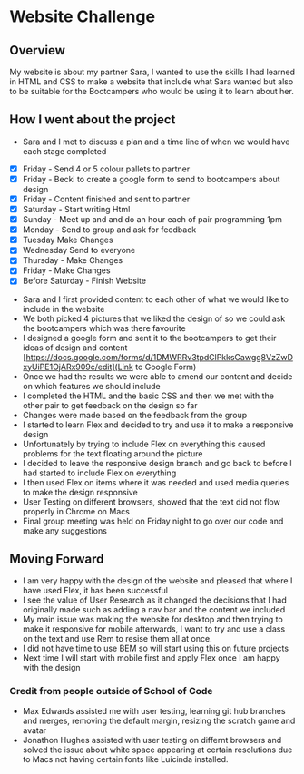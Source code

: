 # Website Challenge

## Overview

My website is about my partner Sara, I wanted to use the skills I had learned in HTML and CSS to make a website that include what Sara wanted but also to be suitable for the Bootcampers who would be using it to learn about her.  

## How I went about the project

- Sara and I met to discuss a plan and a time line of when we would have each stage completed

- [x] Friday - Send 4 or 5 colour pallets to partner
- [x] Friday - Becki to create a google form to send to bootcampers about design  
- [x] Friday - Content finished and sent to partner 
- [x] Saturday - Start writing Html 
- [x] Sunday - Meet up and and do an hour each of pair programming 1pm 
- [x] Monday - Send to group and ask for feedback 
- [x] Tuesday Make Changes
- [x] Wednesday Send to everyone 
- [x] Thursday - Make Changes 
- [x] Friday - Make Changes
- [x] Before Saturday - Finish Website 

- Sara and I first provided content to each other of what we would like to include in the website
- We both picked 4 pictures that we liked the design of so we could ask the bootcampers which was there favourite
- I designed a google form and sent it to the bootcampers to get their ideas of design and content
 [https://docs.google.com/forms/d/1DMWRRv3tpdClPkksCawgg8VzZwDxyUiPE1OjARx909c/edit](Link to Google Form)
- Once we had the results we were able to amend our content and decide on which features we should include
- I completed the HTML and the basic CSS and then we met with the other pair to get feedback on the design so far
- Changes were made based on the feedback from the group
- I started to learn Flex and decided to try and use it to make a responsive design
- Unfortunately by trying to include Flex on everything this caused problems for the text floating around the picture
- I decided to leave the responsive design branch and go back to before I had started to include Flex on everything
- I then used Flex on items where it was needed and used media queries to make the design responsive
- User Testing on different browsers, showed that the text did not flow properly in Chrome on Macs 
- Final group meeting was held on Friday night to go over our code and make any suggestions

## Moving Forward

- I am very happy with the design of the website and pleased that where I have used Flex, it has been successful
- I see the value of User Research as it changed the decisions that I had originally made such as adding a nav bar and the content we included
- My main issue was making the website for desktop and then trying to make it responsive for mobile afterwards, I want to try and use a class on the text and use Rem to resise them all at once. 
- I did not have time to use BEM so will start using this on future projects
- Next time I will start with mobile first and apply Flex once I am happy with the design

### Credit from people outside of School of Code 

- Max Edwards assisted me with user testing, learning git hub branches and merges, removing the default margin, resizing the scratch game and avatar
- Jonathon Hughes assisted with user testing on differnt browsers and solved the issue about white space appearing at certain resolutions due to Macs not having certain fonts like Luicinda installed. 
